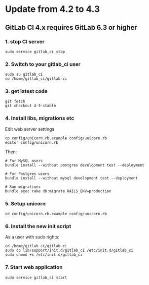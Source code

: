 # Update from 4.2 to 4.3

## GitLab CI 4.x requires GitLab 6.3 or higher

### 1. stop CI server

    sudo service gitlab_ci stop

### 2. Switch to your gitlab_ci user

```
sudo su gitlab_ci
cd /home/gitlab_ci/gitlab-ci
```

### 3. get latest code

```
git fetch
git checkout 4-3-stable
```

### 4. Install libs, migrations etc

Edit web server settings

```
cp config/unicorn.rb.example config/unicorn.rb
editor config/unicorn.rb
```

Then:

```
# For MySQL users
bundle install --without postgres development test --deployment

# For Postgres users
bundle install --without mysql development test --deployment

# Run migrations
bundle exec rake db:migrate RAILS_ENV=production
```

### 5. Setup unicorn
```
cd config/unicorn.rb.example config/unicorn.rb
```

### 6. Install the new init script
As a user with sudo rights:

```
cd /home/gitlab_ci/gitlab-ci
sudo cp lib/support/init.d/gitlab_ci /etc/init.d/gitlab_ci
sudo chmod +x /etc/init.d/gitlab_ci
```

### 7. Start web application

    sudo service gitlab_ci start
